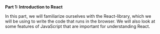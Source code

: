 **Part 1: Introduction to React**

In this part, we will familiarize ourselves with the React-library, which we will be using to write the code that runs in the browser. We will also look at some features of JavaScript that are important for understanding React.

